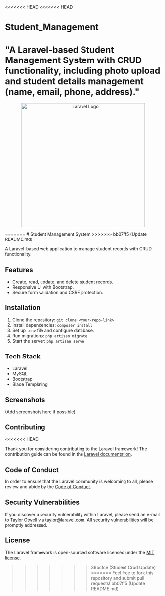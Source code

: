 <<<<<<< HEAD
<<<<<<< HEAD
# Student_Management
"A Laravel-based Student Management System with CRUD functionality, including photo upload and student details management (name, email, phone, address)."
=======
<p align="center"><a href="https://laravel.com" target="_blank"><img src="https://raw.githubusercontent.com/laravel/art/master/logo-lockup/5%20SVG/2%20CMYK/1%20Full%20Color/laravel-logolockup-cmyk-red.svg" width="400" alt="Laravel Logo"></a></p>
=======
# Student Management System
>>>>>>> bb07ff5 (Update README.md)

A Laravel-based web application to manage student records with CRUD functionality.

## Features
- Create, read, update, and delete student records.
- Responsive UI with Bootstrap.
- Secure form validation and CSRF protection.

## Installation
1. Clone the repository: `git clone <your-repo-link>`
2. Install dependencies: `composer install`
3. Set up `.env` file and configure database.
4. Run migrations: `php artisan migrate`
5. Start the server: `php artisan serve`

## Tech Stack
- Laravel
- MySQL
- Bootstrap
- Blade Templating

## Screenshots
(Add screenshots here if possible)

## Contributing
<<<<<<< HEAD

Thank you for considering contributing to the Laravel framework! The contribution guide can be found in the [Laravel documentation](https://laravel.com/docs/contributions).

## Code of Conduct

In order to ensure that the Laravel community is welcoming to all, please review and abide by the [Code of Conduct](https://laravel.com/docs/contributions#code-of-conduct).

## Security Vulnerabilities

If you discover a security vulnerability within Laravel, please send an e-mail to Taylor Otwell via [taylor@laravel.com](mailto:taylor@laravel.com). All security vulnerabilities will be promptly addressed.

## License

The Laravel framework is open-sourced software licensed under the [MIT license](https://opensource.org/licenses/MIT).
>>>>>>> 39bcfce (Student Crud Update)
=======
Feel free to fork this repository and submit pull requests!
>>>>>>> bb07ff5 (Update README.md)

